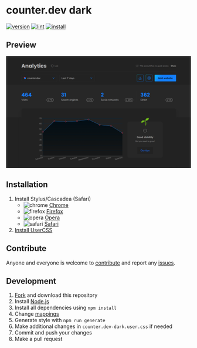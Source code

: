 # counter.dev dark

[![version](https://img.shields.io/github/tag/VChet/counter.dev-dark.svg?label=version)](https://github.com/VChet/counter.dev-dark/tags)
[![lint](https://github.com/VChet/counter.dev-dark/actions/workflows/lint.yml/badge.svg)](https://github.com/VChet/counter.dev-dark/actions/workflows/lint.yml)
[![install](https://img.shields.io/badge/Install%20with-Stylus-00adad.svg)](https://github.com/VChet/counter.dev-dark/raw/master/counter.dev-dark.user.css)

## Preview

![Preview](./meta/preview.png)

## Installation

1. Install Stylus/Cascadea (Safari)
   - ![chrome](https://raw.githubusercontent.com/alrra/browser-logos/master/src/chrome/chrome_16x16.png) [Chrome](https://chrome.google.com/webstore/detail/stylus/clngdbkpkpeebahjckkjfobafhncgmne)
   - ![firefox](https://raw.githubusercontent.com/alrra/browser-logos/master/src/firefox/firefox_16x16.png) [Firefox](https://addons.mozilla.org/en-US/firefox/addon/styl-us/)
   - ![opera](https://raw.githubusercontent.com/alrra/browser-logos/master/src/opera/opera_16x16.png) [Opera](https://addons.opera.com/en-gb/extensions/details/stylus/)
   - ![safari](https://raw.githubusercontent.com/alrra/browser-logos/master/src/safari/safari_16x16.png) [Safari](https://cascadea.app/)
1. [Install UserCSS](https://github.com/VChet/counter.dev-dark/raw/master/counter.dev-dark.user.css)

## Contribute

Anyone and everyone is welcome to [contribute](https://github.com/VChet/counter.dev-dark/pulls) and report any [issues](https://github.com/VChet/counter.dev-dark/issues).

## Development

1. [Fork](https://github.com/VChet/counter.dev-dark/fork) and download this repository
1. Install [Node.js](https://nodejs.org/)
1. Install all dependencies using `npm install`
1. Change [mappings](generate.js)
1. Generate style with `npm run generate`
1. Make additional changes in `counter.dev-dark.user.css` if needed
1. Commit and push your changes
1. Make a pull request
